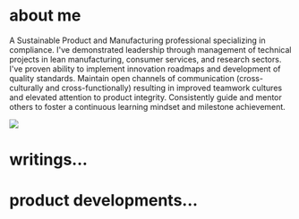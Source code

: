 <html>
<body>
<h1> about me </h1>

A Sustainable Product and Manufacturing professional specializing in compliance. I've demonstrated leadership through management of technical projects in lean manufacturing, consumer services, and research sectors. I've proven ability to implement innovation roadmaps and development of quality standards. Maintain open channels of communication (cross-culturally and cross-functionally) resulting in improved teamwork cultures and elevated attention to product integrity. Consistently guide and mentor others to foster a continuous learning mindset and milestone achievement.

  <img src="https://user-images.githubusercontent.com/69374108/147701696-4917a79b-51b9-49ad-9911-a7380cc72d90.png">

<h1> writings... </h1>


<h1> product developments... </h1>

  </body>
</html>
